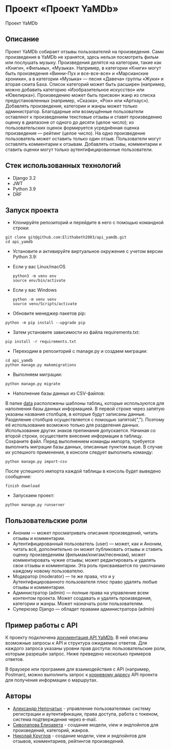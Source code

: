 # Проект «Проект YaMDb»
Проект YaMDb
## Описание
Проект YaMDb собирает отзывы пользователей на произведения. Сами произведения в YaMDb не хранятся, здесь нельзя посмотреть фильм или послушать музыку.
Произведения делятся на категории, такие как «Книги», «Фильмы», «Музыка». Например, в категории «Книги» могут быть произведения «Винни-Пух и все-все-все» и «Марсианские хроники», а в категории «Музыка» — песня «Давеча» группы «Жуки» и вторая сюита Баха. Список категорий может быть расширен (например, можно добавить категорию «Изобразительное искусство» или «Ювелирка»). 
Произведению может быть присвоен жанр из списка предустановленных (например, «Сказка», «Рок» или «Артхаус»). 
Добавлять произведения, категории и жанры может только администратор.
Благодарные или возмущённые пользователи оставляют к произведениям текстовые отзывы и ставят произведению оценку в диапазоне от одного до десяти (целое число); из пользовательских оценок формируется усреднённая оценка произведения — рейтинг (целое число). На одно произведение пользователь может оставить только один отзыв.
Пользователи могут оставлять комментарии к отзывам.
Добавлять отзывы, комментарии и ставить оценки могут только аутентифицированные пользователи.
## Стек использованных технологий
+ Django 3.2
+ JWT
+ Python 3.9
+ DRF

## Запуск проекта
+ Клонируйте репозиторий и перейдите в него с помощью командной строки:
```
git clone git@github.com:Elithabeth2003/api_yamdb.git
cd api_yamdb
```
+ Установите и активируйте виртуальное окружение c учетом версии Python 3.9:

* Если у вас Linux/macOS

    ```
    python3 -m venv env
    source env/bin/activate
    ```

* Если у вас Windows

    ```
    python -m venv venv
    source venv/Scripts/activate
    ```

+ Обновите менеджер пакетов pip:

```
python -m pip install --upgrade pip
```

+ Затем установите зависимости из файла requirements.txt:

```
pip install -r requirements.txt
```

+ Переходим в репозиторий с manage.py и создаем миграции:

```
cd api_yamdb
python manage.py makemigrations
```

+ Выполняем миграции:

```
python manage.py migrate
```

+ Наполнение базы данных из CSV-файлов:

В папке [data](api_yamdb/data) расположены шаблоны таблиц, которые используются для наполнения базы данных информацией. В первой строке через запятую указаны названия столбцов, в которые будут записаны данные. Разделение столбцов осуществляется с помощью запятой(","). Поэтому её использование возможно только для разделения данных. Использование других знаков препинания допускается. Начиная со второй строки, осуществите внесение информации в таблицу. Сохраните файл.
Перед выполнением команды импорта, требуется выполнить миграции базы данных, описанные пунктом выше. 
В случае их успешного применения, в консоли следует выполнить команду:

```
python manage.py import-csv
```

После успешного импорта каждой таблицы в консоль будет выведено сообщение:

```
finish download
```

+ Запускаем проект:

```
python manage.py runserver
```

## Пользовательские роли

+ Аноним — может просматривать описания произведений, читать отзывы и комментарии.
+ Аутентифицированный пользователь (user) — может, как и Аноним, читать всё, дополнительно он может публиковать отзывы и ставить оценку произведениям (фильмам/книгам/песенкам), может комментировать чужие отзывы; может редактировать и удалять свои отзывы и комментарии. Эта роль присваивается по умолчанию каждому новому пользователю.
+ Модератор (moderator) — те же права, что и у Аутентифицированного пользователя плюс право удалять любые отзывы и комментарии.
+ Администратор (admin) — полные права на управление всем контентом проекта. Может создавать и удалять произведения, категории и жанры. Может назначать роли пользователям.
+ Суперюзер Django — обладет правами администратора (admin)

## Пример работы с API

К проекту подключена [документация  API YaMDb](http://127.0.0.1:8000/redoc/). В ней описаны возможные запросы к API и структура ожидаемых ответов. Для каждого запроса указаны уровни прав доступа: пользовательские роли, которым разрешён запрос. Ниже преведено несколько примеров ответов.

В браузере или программе для взаимодействия с API (например, Postman), можно выполнить запрос к [корневому адресу](http://127.0.0.1:8000/api/v1/) API проекта для получения информации о маршрутах.

## Авторы

+ [Александр Непочатых](https://github.com/nepa27) - управление пользователями: систему регистрации и аутентификации, права доступа, работа с токеном, система подтверждения через e-mail.
+ [Сиволапова Елизавета](https://github.com/Elithabeth2003) -  создание модели, view и эндпойнтов для произведений, категорий, жанров.
+ [Николай Круглов](https://github.com/kryglov-n) - создание модели, view и эндпойнтов для отзывов, комментариев, рейтингов произведений.
